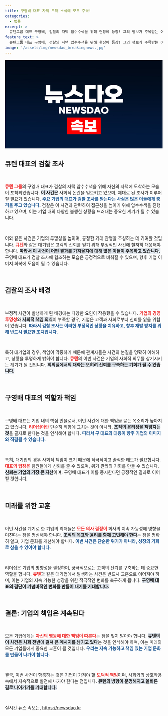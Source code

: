 ```yaml
---
title: 구영배 대표 자택 도착 소식에 모두 주목!
categories:
  - 법률
excerpt: >
  큐텐그룹 대표 구영배, 검찰의 자택 압수수색을 위해 현장에 등장! 그의 행보가 주목받는 이유와 사건의 전말을 확인하세요.
feature_text: >
  큐텐그룹 대표 구영배, 검찰의 자택 압수수색을 위해 현장에 등장! 그의 행보가 주목받는 이유와 사건의 전말을 확인하세요.
image: '/assets/img/newsdao_breakingnews.jpg'
---
```


<p><img src="/assets/img/newsdao_breakingnews.jpg" alt="koreaapp 속보" /></p>

<h2 data-ke-size="size26">큐텐 대표의 검찰 조사</h2>

<p data-ke-size="size16">&nbsp;</p>

<p><b><span style="color: #ee2323;">큐텐 그룹</span></b>의 구영배 대표가 검찰의 자택 압수수색을 위해 자신의 자택에 도착하는 모습이 포착되었습니다. <b><span style="background-color: #21538527;">이 사건은</span></b> 사회적 논란을 일으키고 있으며, 제대로 된 조사가 이루어질 필요가 있습니다. <b><span style="color: #1a5490;">주요 기업의 대표가 검찰 조사를 받는다는 사실은 많은 이들에게 충격을 주고 있습니다.</span></b> 검찰은 이 사건과 관련하여 접근성을 높이기 위해 압수수색을 진행하고 있으며, 이는 기업 내의 다양한 불행한 상황을 드러내는 중요한 계기가 될 수 있습니다.</p>

<p data-ke-size="size16">&nbsp;</p>

<p>이와 같은 사건은 기업의 투명성을 높이며, 공정한 거래 관행을 조성하는 데 기여할 것입니다. <b><span style="color: #ee2323;">큐텐</span></b>와 같은 대기업은 고객의 신뢰를 얻기 위해 부정적인 사건에 철저히 대응해야 합니다. <b><span style="background-color: #21538527;">따라서 이 사건이 어떤 결과를 가져올지에 대해 많은 이들이 주목하고 있습니다.</span></b> 구영배 대표가 검찰 조사에 협조하는 모습은 긍정적으로 비춰질 수 있으며, 향후 기업 이미지 회복에 도움이 될 수 있습니다.</p>

<p data-ke-size="size16">&nbsp;</p>

<h2 data-ke-size="size26">검찰의 조사 배경</h2>

<p data-ke-size="size16">&nbsp;</p>

<p>부정적 사건이 발생하게 된 배경에는 다양한 요인이 작용했을 수 있습니다. <b><span style="color: #ee2323;">기업의 경영 투명성</span></b>와 <b><span style="background-color: #21538527;">사회적 책임 의식</span></b>이 부족할 경우, 기업은 고객과 사회로부터 신뢰를 잃을 위험이 있습니다. <b><span style="color: #1a5490;">따라서 검찰 조사는 이러한 부정적인 상황을 치유하고, 향후 재발 방지를 위해 반드시 필요한 조치입니다.</span></b> </p>

<p data-ke-size="size16">&nbsp;</p>

<p>특히 대기업의 경우, 책임이 막중하기 때문에 관계자들은 사건의 본질을 명확히 이해하고, 상황을 투명하게 밝혀야 합니다. <b><span style="color: #ee2323;">큐텐</span></b>의 이번 사건은 기업의 사회적 의무를 상기시키는 계기가 될 것입니다. <b><span style="background-color: #21538527;">회의실에서의 대화는 오히려 신뢰를 구축하는 기회가 될 수 있습니다.</span></b></p>

<p data-ke-size="size16">&nbsp;</p>

<h2 data-ke-size="size26">구영배 대표의 역할과 책임</h2>

<p data-ke-size="size16">&nbsp;</p>

<p>구영배 대표는 기업 내의 핵심 인물로서, 이번 사건에 대한 책임을 묻는 목소리가 높아지고 있습니다. <b><span style="color: #ee2323;">리더십이란</span></b> 단순히 직함에 그치는 것이 아니라, <b><span style="background-color: #21538527;">조직의 윤리성을 책임지는 것</span></b>을 골자로 한다는 것을 인식해야 합니다. <b><span style="color: #1a5490;">따라서 구 대표의 대응이 향후 기업의 이미지와 직결될 수 있습니다.</span></b></p>

<p data-ke-size="size16">&nbsp;</p>

<p>특히, 대기업의 경우 사회적 책임이 크기 때문에 적극적이고 솔직한 태도가 필요합니다. <b><span style="color: #ee2323;">대표의 입장은</span></b> 팀원들에게 신뢰를 줄 수 있으며, 위기 관리의 기회를 만들 수 있습니다. <b><span style="background-color: #21538527;">신뢰는 기업의 가장 큰 자산</span></b>이며, 구영배 대표가 이를 중시한다면 긍정적인 결과로 이어질 것입니다.</p>

<p data-ke-size="size16">&nbsp;</p>

<h2 data-ke-size="size26">미래를 위한 교훈</h2>

<p data-ke-size="size16">&nbsp;</p>

<p>이번 사건을 계기로 한 기업의 리더들은 <b><span style="color: #ee2323;">모든 의사 결정이</span></b> 회사의 지속 가능성에 영향을 미친다는 점을 명심해야 합니다. <b><span style="background-color: #21538527;">조직의 목표와 윤리를 함께 고민해야 한다</span></b>는 점을 명확히 알고, 기업 문화를 개선해야 합니다. <b><span style="color: #1a5490;">이번 사건은 단순한 위기가 아니라, 성장의 기회로 삼을 수 있어야 합니다.</span></b></p>

<p data-ke-size="size16">&nbsp;</p>

<p>리더십은 기업의 방향성을 결정하며, 궁극적으로는 고객의 신뢰를 구축하는 데 중요한 역할을 합니다. <b><span style="color: #ee2323;">큐텐</span></b>과 같은 대기업에서 발생하는 사건은 반드시 교훈으로 이어져야 하며, 이는 기업의 지속 가능한 성장을 위한 적극적인 변화를 촉구하게 됩니다. <b><span style="background-color: #21538527;">구영배 대표의 결단이 기념비적인 변화를 만들어 내기를 기대합니다.</span></b></p>

<p data-ke-size="size16">&nbsp;</p>

<h2 data-ke-size="size26">결론: 기업의 책임은 계속된다</h2>

<p data-ke-size="size16">&nbsp;</p>

<p>모든 기업에게는 <b><span style="color: #ee2323;">자신의 행동에 대한 책임이 따른다</span></b>는 점을 잊지 말아야 합니다. <b><span style="background-color: #21538527;">큐텐의 이 사건은 사회 전반에 걸쳐 큰 메시지를 남기고 있다</span></b>는 것을 인식해야 하며, 이는 미래의 모든 기업들에게 중요한 교훈이 될 것입니다. <b><span style="color: #1a5490;">우리는 지속 가능하고 책임 있는 기업 문화를 만들어 나가야 합니다.</span></b></p>

<p data-ke-size="size16">&nbsp;</p>

<p>결국, 이번 사건이 함축하는 것은 기업이 가져야 할 <b><span style="color: #ee2323;">도덕적 책임</span></b>이며, 사회와의 상호작용 속에서 지속적으로 발전해 나가야 한다는 점입니다. <b><span style="background-color: #21538527;">큐텐의 방향이 분명해지고 올바른 길로 나아가기를 기대합니다.</span></b></p>

<p data-ke-size="size16">&nbsp;</p>
실시간 뉴스 속보는, <a href="https://newsdao.kr" rel="dofollow">https://newsdao.kr</a>


